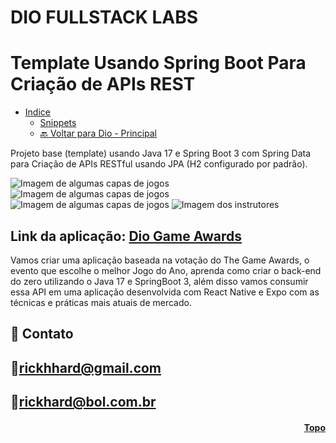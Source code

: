 # DIO FULLSTACK LABS
# Template Usando Spring Boot Para Criação de APIs REST
  * [Indice](#funciona)
    * [Snippets](https://gist.github.com/falvojr/04b33012a0f59e47d86a9aa0f347cbd2)
    * [🔙 Voltar para Dio - Principal](https://github.com/RickHardBR/DIO)
  

Projeto base (template) usando Java 17 e Spring Boot 3 com Spring Data para Criação de APIs RESTful usando JPA (H2 configurado por padrão).

<img src="https://lp.dio.me/wp-content/uploads/2022/12/Slice-1-1.png" alt="Imagem de algumas capas de jogos">
<img src="https://lp.dio.me/wp-content/uploads/2022/12/Slice-1-2.png" alt="Imagem de algumas capas de jogos">
<img src="https://user-images.githubusercontent.com/89301596/206350549-5f67afcd-87cb-4b86-a074-7dc2bc1379bb.png" alt="Imagem de algumas capas de jogos">
<img src="https://user-images.githubusercontent.com/89301596/206352116-45afc851-10e6-4c18-b379-3b725ab96e60.png" alt="Imagem dos instrutores">

## Link da aplicação: <a href="">Dio Game Awards</a>

Vamos criar uma aplicação baseada na votação do The Game Awards, o evento que escolhe o melhor Jogo do Ano, aprenda como criar o back-end do zero utilizando o Java 17 e SpringBoot 3, além disso vamos consumir essa API em uma aplicação desenvolvida com React Native e Expo com as técnicas e práticas mais atuais de mercado.


## 💛 Contato

## 📧rickhhard@gmail.com

## 📧rickhard@bol.com.br

<h4 align="right"><a href="#topo">Topo</a></h4>
